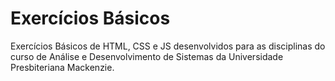 # Exercícios Básicos

Exercícios Básicos de HTML, CSS e JS desenvolvidos para as disciplinas do curso de Análise e Desenvolvimento de Sistemas da Universidade Presbiteriana Mackenzie.
